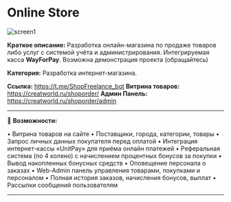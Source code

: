 # Online Store

![screen1](https://github.com/LexaCoronos/OnlineShopBot/blob/master/img/shopping109.png)

**Краткое описание:** Разработка онлайн-магазина по продаже товаров либо услуг с системой учёта и администрирования. Интегрируемая касса **WayForPay**.
Возможна демонстрация проекта (обращайтесь)

**Категория:** Разработка интернет-магазина.

**Ссылка:** https://t.me/ShopFreelance_bot
**Витрина товаров:** https://creatworld.ru/shoporder/
**Админ Панель:** https://creatworld.ru/shoporder/admin

-----------------------------------

🔻 **Возможности:**

• Витрина товаров на сайте
• Поставщики, города, категории, товары
• Запрос личных данных покупателя перед оплатой
• Интеграция интернет-кассы «UnitPay» для приёма онлайн платежей
• Реферальная система (по 4 колено) с начислением процентных бонусов за покупки
• Вывод накопленных бонусных средств
• Оповещение персонала о заказах
• Web-Admin панель управления товарами, покупками и персоналом
• Полная история заказов, начисления бонусов, выплат
• Рассылки сообщений пользователям

-----------------------------------
